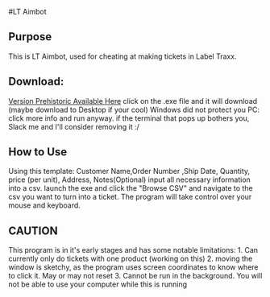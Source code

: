 #LT Aimbot
## Purpose
This is LT Aimbot, used for cheating at making tickets in Label Traxx.

## Download:

[Version Prehistoric Available Here]()
click on the .exe file and it will download (maybe download to Desktop if your cool)
Windows did not protect you PC: click more info and run anyway.
if the terminal that pops up bothers you, Slack me and I'll consider removing it :/

## How to Use

Using this template:
Customer Name,Order Number ,Ship Date, Quantity, price (per unit), Address, Notes(Optional)
input all necessary information into a csv.
launch the exe and click the "Browse CSV" and navigate to the csv you want to turn into a ticket.
The program will take control over your mouse and keyboard.

## CAUTION
This program is in it's early stages and has some notable limitations:
    1. Can currently only do tickets with one product (working on this)
    2. moving the window is sketchy, as the program uses screen coordinates to know where to click it. May or may not reset
    3. Cannot be run in the background. You will not be able to use your computer while this is running





